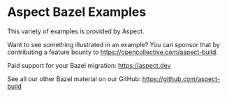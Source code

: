 # Aspect Bazel Examples

This variety of examples is provided by Aspect.

Want to see something illustrated in an example?
You can sponsor that by contributing a feature bounty to <https://opencollective.com/aspect-build>.

Paid support for your Bazel migration: <https://aspect.dev>

See all our other Bazel material on our GitHub: <https://github.com/aspect-build>
